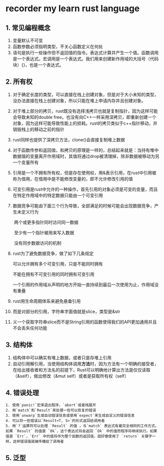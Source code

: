 # recorder my learn rust language

## 1. 常见编程概念
  1. 变量默认不可变
  2. 函数参数必须指明类型，不关心函数定义在何处
  3. 语句是执行一些操作但不返回值的指令。表达式计算并产生一个值。函数调用是一个表达式。宏调用是一个表达式。我们用来创建新作用域的大括号（代码块）{}，也是一个表达式。

## 2. 所有权
  1. 对于确定长度的类型，可以直接在栈上创建对象，但是对于大小未知的类型，没办法直接在栈上创建对象，所以只能在堆上申请内存并且创建对象。
  2. 对于堆上部分的拷贝，rust既没有选择浅拷贝也就是复制指针，因为这样可能会导致未知的double free。也没有向C++一样采用深拷贝，即重新创建一个对象，因为这样可能导致性能上的损耗。rust的拷贝类似于c++指针移动，并销毁栈上的移动之前的指针
  3. rust同样也提供了深拷贝方法，clone()会直接复制堆上数据
  4. 对于函数传参和返回值，和拷贝的原理是一样的，总结起来就是：当持有堆中数据值的变量离开作用域时，其值将通过drop被清理掉，除非数据被移动为另一个变量所有
  5. 引用是一个不拥有所有权，但是存在使用权，用&表示引用，在rust中引用被称为借用，在借用中是不能修改变量的，即不允许修改引用的值
  6. 可变引用是rust中允许的一种操作，首先引用的对象必须是可变的变量，而且在特定作用域中的特定数据只能由一个可变引用
  7. 数据竞争可能由下面三个行为导致，全部满足的时候可能会出现数据竞争，产生未定义行为

     ​	两个或更多指针同时访问同一数据

     ​	至少有一个指针被用来写入数据

     ​	没有同步数据访问的机制

  8. rust为了避免数据竞争，做了如下几条规定

     可以允许拥有多个可变引用，只是不能同时拥有

     不能在拥有不可变引用的同时拥有可变引用

     一个引用的作用域从声明的地方开始一直持续到最后一次使用为止，作用域没有重叠

  9. rust用生命周期体系来避免悬垂引用
  10. 而是对部分的引用，字符串字面值就是slice，类型是&str
  11. 义一个获取字符串slice而不是String引用的函数使得我们的API更加通用并且不会丢失任何功能

## 3. 结构体

  1. 结构体中可以确实有堆上数据，或者只是存堆上引用
  2. 自动引用解引用，当使用结构体调用**方法**时，因为方法有一个明确的接受者，在给出接收者和方法名的前提下，Rust可以明确地计算出方法是仅仅读取（&self），做出修改（&mut self）或者是获取所有权（self）

## 4. 错误处理

	1. 使用`panic!`宏来退出程序，`abort`或者栈展开
 	2. 用`match`和`Result`来处理一些可以恢复的错误
 	3. 使用`unwarp`生成自动错误信息或使用`expect`来生成自定义的错误信息
 	4. 可以将一些错误以`Result<T, S>`的形式返回给调用者
 	5. 用`?`运算符可以处理 `Result` 的值 ，与`match` 表达式有着完全相同的工作方式。如果 `Result` 的值是 `Ok`，这个表达式将会返回 `Ok` 中的值而程序将继续执行。如果值是 `Err`，`Err` 中的值将作为整个函数的返回值，就好像使用了 `return` 关键字一样，这样错误值就被传播给了调用者

## 5. 泛型


